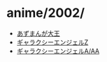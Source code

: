 # anime/2002/
- [あずまんが大王](Q2/azumanga.md)
- [ギャラクシーエンジェルZ](GA_Z.md)
- [ギャラクシーエンジェルA/AA](Q4/GA_A_AA.md)
